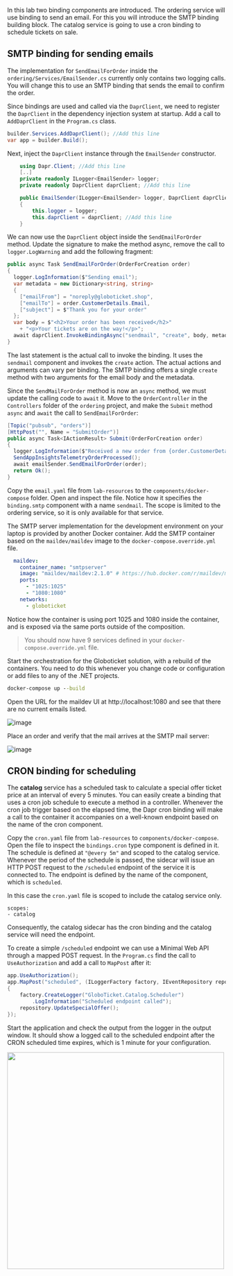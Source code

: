 In this lab two binding components are introduced. The ordering service will use binding to send an email. For this you will introduce the SMTP binding building block. The catalog service is going to use a cron binding to schedule tickets on sale.

## SMTP binding for sending emails
The implementation for `SendEmailForOrder` inside the `ordering/Services/EmailSender.cs` currently only contains two logging calls. You will change this to use an SMTP binding that sends the email to confirm the order.

Since bindings are used and called via the `DaprClient`, we need to register the `DaprClient` in the dependency injection system at startup. Add a call to `AddDaprClient` in the `Program.cs` class.

```C#
builder.Services.AddDaprClient(); //Add this line
var app = builder.Build();
```

Next, inject the `DaprClient` instance through the `EmailSender` constructor.

```C#
    using Dapr.Client; //Add this line
    [..]
    private readonly ILogger<EmailSender> logger;
    private readonly DaprClient daprClient; //Add this line

    public EmailSender(ILogger<EmailSender> logger, DaprClient daprClient) //Add DaprClient parameter
    {
        this.logger = logger;
        this.daprClient = daprClient; //Add this line
    }
```

We can now use the `DaprClient` object inside the `SendEmailForOrder` method. Update the signature to make the method async, remove the call to `logger.LogWarning` and add the following fragment:

```C#
public async Task SendEmailForOrder(OrderForCreation order)  
{  
  logger.LogInformation($"Sending email");
  var metadata = new Dictionary<string, string>
  {
    ["emailFrom"] = "noreply@globoticket.shop",
    ["emailTo"] = order.CustomerDetails.Email,
    ["subject"] = $"Thank you for your order"
  };
  var body = $"<h2>Your order has been received</h2>"
    + "<p>Your tickets are on the way!</p>";
  await daprClient.InvokeBindingAsync("sendmail", "create", body, metadata);      
} 
```

The last statement is the actual call to invoke the binding. It uses the `sendmail` component and invokes the `create` action. The actual actions and arguments can vary per binding. The SMTP binding offers a single `create` method with two arguments for the email body and the metadata.

Since the `SendMailForOrder` method is now an `async` method, we must update the calling code to `await` it. Move to the `OrderController` in the `Controllers` folder of the `ordering` project, and make the `Submit` method `async` and `await` the call to `SendEmailForOrder`:
```C#
[Topic("pubsub", "orders")]  
[HttpPost("", Name = "SubmitOrder")]  
public async Task<IActionResult> Submit(OrderForCreation order)  
{  
  logger.LogInformation($"Received a new order from {order.CustomerDetails.Name}");  
  SendAppInsightsTelemetryOrderProcessed();  
  await emailSender.SendEmailForOrder(order);  
  return Ok();  
}  
```

Copy the `email.yaml` file from `lab-resources` to the `components/docker-compose` folder. Open and inspect the file. Notice how it specifies the `binding.smtp` component with a name `sendmail`. The scope is limited to the ordering service, so it is only available for that service.

The SMTP server implementation for the development environment on your laptop is provided by another Docker container. Add the SMTP container based on the `maildev/maildev` image to the `docker-compose.override.yml` file.

```yaml
  maildev:
    container_name: "smtpserver"
    image: "maildev/maildev:2.1.0" # https://hub.docker.com/r/maildev/maildev
    ports:
      - "1025:1025"
      - "1080:1080"
    networks:
      - globoticket
```

Notice how the container is using port 1025 and 1080 inside the container, and is exposed via the same ports outside of the composition. 

> You should now have 9 services defined in your `docker-compose.override.yml` file.

Start the orchestration for the Globoticket solution, with a rebuild of the containers. You need to do this whenever you change code or configuration or add files to any of the .NET projects.

```cmd
docker-compose up --build
```

Open the URL for the maildev UI at http://localhost:1080 and see that there are no current emails listed.

![image](https://user-images.githubusercontent.com/5504642/173679790-0849cf86-3fbd-44d8-9226-896c259cbd3f.png)

Place an order and verify that the mail arrives at the SMTP mail server:

![image](https://user-images.githubusercontent.com/5504642/173679843-9366ae3c-e55d-47b4-8187-36f900dbbee1.png)

## CRON binding for scheduling
The **catalog** service has a scheduled task to calculate a special offer ticket price at an interval of every 5 minutes. You can easily create a binding that uses a cron job schedule to execute a method in a controller. Whenever the cron job trigger based on the elapsed time, the Dapr cron binding will make a call to the container it accompanies on a well-known endpoint based on the name of the cron component.

Copy the `cron.yaml` file from `lab-resources` to `components/docker-compose`. Open the file to inspect the `bindings.cron` type component is defined in it. The schedule is defined at `"@every 5m"` and scoped to the catalog service.
Whenever the period of the schedule is passed, the sidecar will issue an HTTP POST request to the `/scheduled` endpoint of the service it is connected to. The endpoint is defined by the name of the component, which is `scheduled`.

In this case the `cron.yaml` file is scoped to include the catalog service only. 
```
scopes:
- catalog
```
Consequently, the catalog sidecar has the cron binding and the catalog service will need the endpoint.

To create a simple `/scheduled` endpoint we can use a Minimal Web API through a mapped POST request.
In the `Program.cs` find the call to `UseAuthorization` and add a call to `MapPost` after it:

```C#
app.UseAuthorization();
app.MapPost("scheduled", (ILoggerFactory factory, IEventRepository repository) => 
{
    factory.CreateLogger("GloboTicket.Catalog.Scheduler")
        .LogInformation("Scheduled endpoint called");
    repository.UpdateSpecialOffer();
});
```

Start the application and check the output from the logger in the output window. It should show a logged call to the scheduled endpoint after the CRON scheduled time expires, which is 1 minute for your configuration.

<img src="https://user-images.githubusercontent.com/5504642/173680430-486bc8e9-93cb-4ccc-a643-53817fd8e431.png" width="500" />
